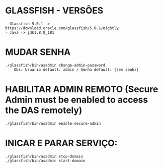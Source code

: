 # GLASSFISH - VERSÕES
	- Glassfish 5.0.1 -> https://download.oracle.com/glassfish/5.0.1/nightly
	- Java -> jdk1.8.0_181

# MUDAR SENHA
	./glassfish/bin/asadmin change-admin-password
		Obs: Usuario default: admin / Senha default: {sem senha}

# HABILITAR ADMIN REMOTO (Secure Admin must be enabled to access the DAS remotely)
	./glassfish/bin/asadmin enable-secure-admin

# INICAR E PARAR SERVIÇO:
	./glassfish/bin/asadmin stop-domain
	./glassfish/bin/asadmin start-domain
